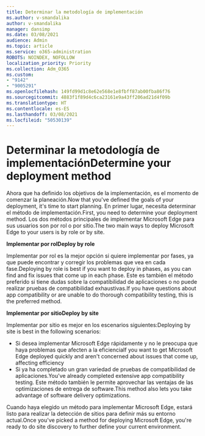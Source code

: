 ```yaml
---
title: Determinar la metodología de implementación
ms.author: v-smandalika
author: v-smandalika
manager: dansimp
ms.date: 03/08/2021
audience: Admin
ms.topic: article
ms.service: o365-administration
ROBOTS: NOINDEX, NOFOLLOW
localization_priority: Priority
ms.collection: Adm_O365
ms.custom:
- "9142"
- "9005291"
ms.openlocfilehash: 149fd99d1c8e62e568e1e8fbff87ab00fba86f76
ms.sourcegitcommit: 4883f1f89d4c6ca23161e9a43ff206ad21d4f09b
ms.translationtype: HT
ms.contentlocale: es-ES
ms.lasthandoff: 03/08/2021
ms.locfileid: "50530139"
---
```

# <a name="determine-your-deployment-method"></a><span data-ttu-id="155f1-102">Determinar la metodología de implementación</span><span class="sxs-lookup"><span data-stu-id="155f1-102">Determine your deployment method</span></span>

<span data-ttu-id="155f1-103">Ahora que ha definido los objetivos de la implementación, es el momento de comenzar la planeación.</span><span class="sxs-lookup"><span data-stu-id="155f1-103">Now that you've defined the goals of your deployment, it's time to start planning.</span></span> <span data-ttu-id="155f1-104">En primer lugar, necesita determinar el método de implementación.</span><span class="sxs-lookup"><span data-stu-id="155f1-104">First, you need to determine your deployment method.</span></span> <span data-ttu-id="155f1-105">Los dos métodos principales de implementar Microsoft Edge para sus usuarios son por rol o por sitio.</span><span class="sxs-lookup"><span data-stu-id="155f1-105">The two main ways to deploy Microsoft Edge to your users is by role or by site.</span></span>

<span data-ttu-id="155f1-106">**Implementar por rol**</span><span class="sxs-lookup"><span data-stu-id="155f1-106">**Deploy by role**</span></span>

<span data-ttu-id="155f1-107">Implementar por rol es la mejor opción si quiere implementar por fases, ya que puede encontrar y corregir los problemas que vea en cada fase.</span><span class="sxs-lookup"><span data-stu-id="155f1-107">Deploying by role is best if you want to deploy in phases, as you can find and fix issues that come up in each phase.</span></span> <span data-ttu-id="155f1-108">Este es también el método preferido si tiene dudas sobre la compatibilidad de aplicaciones o no puede realizar pruebas de compatibilidad exhaustivas.</span><span class="sxs-lookup"><span data-stu-id="155f1-108">If you have questions about app compatibility or are unable to do thorough compatibility testing, this is the preferred method.</span></span>

<span data-ttu-id="155f1-109">**Implementar por sitio**</span><span class="sxs-lookup"><span data-stu-id="155f1-109">**Deploy by site**</span></span>

<span data-ttu-id="155f1-110">Implementar por sitio es mejor en los escenarios siguientes:</span><span class="sxs-lookup"><span data-stu-id="155f1-110">Deploying by site is best in the following scenarios:</span></span>
- <span data-ttu-id="155f1-111">Si desea implementar Microsoft Edge rápidamente y no le preocupa que haya problemas que afecten a la eficiencia</span><span class="sxs-lookup"><span data-stu-id="155f1-111">If you want to get Microsoft Edge deployed quickly and aren't concerned about issues that come up, affecting efficiency</span></span>
- <span data-ttu-id="155f1-112">Si ya ha completado un gran variedad de pruebas de compatibilidad de aplicaciones.</span><span class="sxs-lookup"><span data-stu-id="155f1-112">You've already completed extensive app compatibility testing.</span></span> <span data-ttu-id="155f1-113">Este método también le permite aprovechar las ventajas de las optimizaciones de entrega de software.</span><span class="sxs-lookup"><span data-stu-id="155f1-113">This method also lets you take advantage of software delivery optimizations.</span></span>

<span data-ttu-id="155f1-114">Cuando haya elegido un método para implementar Microsoft Edge, estará listo para realizar la detección de sitios para definir más su entorno actual.</span><span class="sxs-lookup"><span data-stu-id="155f1-114">Once you've picked a method for deploying Microsoft Edge, you're ready to do site discovery to further define your current environment.</span></span>

